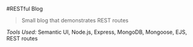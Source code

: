 #RESTful Blog

>Small blog that demonstrates REST routes

_Tools Used:_ Semantic UI, Node.js, Express, MongoDB, Mongoose, EJS, REST routes
